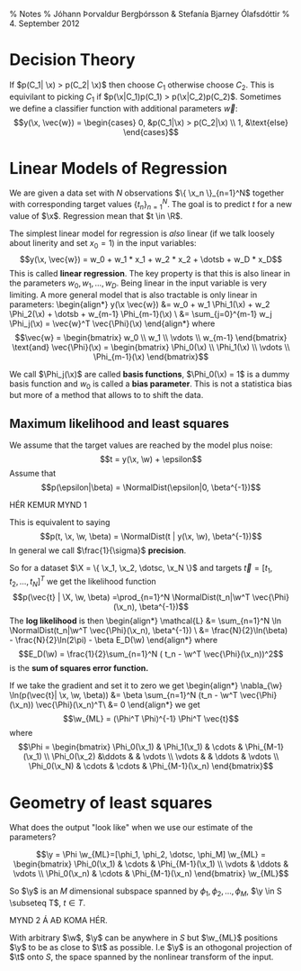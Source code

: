 % Notes
% Jóhann Þorvaldur Bergþórsson & Stefanía Bjarney Ólafsdóttir
% 4. September 2012

# Decision Theory

If $p(C_1| \x) > p(C_2| \x)$ then choose $C_1$ otherwise choose $C_2$. This is equivilant to picking $C_1$ if $p(\x|C_1)p(C_1) > p(\x|C_2)p(C_2)$. Sometimes we define a classifier function with additional parameters $\vec{w}$:
$$y(\x, \vec{w}) = \begin{cases}
    0, &p(C_1|\x) > p(C_2|\x) \\
    1, &\text{else}
\end{cases}$$

# Linear Models of Regression

We are given a data set with $N$ observations $\{ \x_n \}_{n=1}^N$ together with corresponding target values $\{ t_n \}_{n=1}^N$. The goal is to predict $t$ for a new value of $\x$. Regression mean that $t \in \R$.

The simplest linear model for regression is *also* linear (if we talk loosely about linerity and set $x_0 = 1$) in the input variables:
$$y(\x, \vec{w}) = w_0 + w_1 * x_1 + w_2 * x_2 + \dotsb + w_D * x_D$$
This is called **linear regression**. The key property is that this is also linear in the parameters $w_0, w_1, \dotsc, w_D$. Being linear in the input variable is very limiting. A more general model that is also tractable is only linear in parameters:
\begin{align*}
y(\x \vec{w}) &= w_0 + w_1 \Phi_1(\x) + w_2 \Phi_2(\x) + \dotsb + w_{m-1} \Phi_{m-1}(\x) \\
&= \sum_{j=0}^{m-1} w_j \Phi_j(\x) = \vec{w}^T \vec{\Phi}(\x)
\end{align*}
where
$$\vec{w} = \begin{bmatrix}
    w_0 \\
    w_1 \\
    \vdots \\
    w_{m-1}
\end{bmatrix} \text{and}
\vec{\Phi}(\x) = \begin{bmatrix}
    \Phi_0(\x) \\
    \Phi_1(\x) \\
    \vdots \\
    \Phi_{m-1}(\x)
\end{bmatrix}$$

We call $\Phi_j(\x)$ are called **basis functions**, $\Phi_0(\x) = 1$ is a dummy basis function and $w_0$ is called a **bias parameter**. This is not a statistica bias but more of a method that allows to to shift the data.

## Maximum likelihood and least squares

We assume that the target values are reached by the model plus noise:
$$t = y(\x, \w) + \epsilon$$
Assume that
$$p(\epsilon|\beta) = \NormalDist(\epsilon|0, \beta^{-1})$$

HÉR KEMUR MYND 1

This is equivalent to saying
$$p(t, \x, \w, \beta) = \NormalDist(t | y(\x, \w), \beta^{-1})$$
In general we call $\frac{1}{\sigma}$ **precision**.

So for a dataset $\X = \{ \x_1, \x_2, \dotsc, \x_N \}$ and targets $\vec{t} = [t_1, t_2, \dotsc, t_N]^T$ we get the likelihood function
$$p(\vec{t} | \X, \w, \beta) =\prod_{n=1}^N \NormalDist(t_n|\w^T \vec{\Phi}(\x_n), \beta^{-1})$$
The **log likelihood** is then
\begin{align*}
    \mathcal{L} &= \sum_{n=1}^N \ln \NormalDist(t_n|\w^T \vec{\Phi}(\x_n), \beta^{-1}) \\
    &= \frac{N}{2}\ln(\beta) - \frac{N}{2}\ln(2\pi) - \beta E_D(\w)
\end{align*}
where
$$E_D(\w) = \frac{1}{2}\sum_{n=1}^N ( t_n - \w^T \vec{\Phi}(\x_n))^2$$
is the **sum of squares error function.**

If we take the gradient and set it to zero we get
\begin{align*}
    \nabla_{\w} \ln(p(\vec{t}| \x, \w, \beta)) &= \beta \sum_{n=1}^N (t_n - \w^T \vec{\Phi}(\x_n)) \vec{\Phi}(\x_n)^T\\
    &= 0
\end{align*}
we get
$$\w_{ML} = (\Phi^T \Phi)^{-1} \Phi^T \vec{t}$$
where
$$\Phi = \begin{bmatrix}
    \Phi_0(\x_1) & \Phi_1(\x_1) & \cdots & \Phi_{M-1}(\x_1) \\
    \Phi_0(\x_2) &\ddots & & \vdots \\
    \vdots & & \ddots & \vdots \\
    \Phi_0(\x_N) & \cdots & \cdots & \Phi_{M-1}(\x_n)
\end{bmatrix}$$

# Geometry of least squares

What does the output "look like" when we use our estimate of the parameters?

$$\y = \Phi \w_{ML}=[\phi_1, \phi_2, \dotsc, \phi_M] \w_{ML} = \begin{bmatrix}
    \Phi_0(\x_1) & \cdots & \Phi_{M-1}(\x_1) \\
    \vdots & \ddots & \vdots \\
    \Phi_0(\x_n) & \cdots & \Phi_{M-1}(\x_n)
\end{bmatrix} \w_{ML}$$

So $\y$ is an $M$ dimensional subspace spanned by $\phi_1, \phi_2, \dotsc, \phi_M$, $\y \in S \subseteq T$, $t \in T$.

MYND 2 Á AÐ KOMA HÉR.

With arbitrary $\w$, $\y$ can be anywhere in $S$ but $\w_{ML}$ positions $\y$ to be as close to $\t$ as possible. I.e $\y$ is an othogonal projection of $\t$ onto $S$, the space spanned by the nonlinear transform of the input.